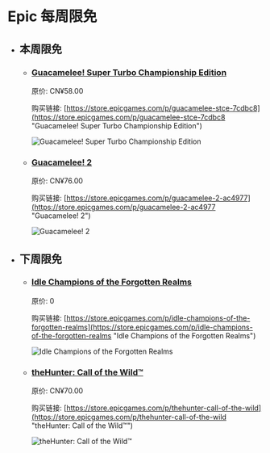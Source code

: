 # Epic 每周限免

- ## 本周限免


  - ### [Guacamelee! Super Turbo Championship Edition](https://store.epicgames.com/p/guacamelee-stce-7cdbc8 "Guacamelee! Super Turbo Championship Edition")

    原价: CN¥58.00

    购买链接: [https://store.epicgames.com/p/guacamelee-stce-7cdbc8](https://store.epicgames.com/p/guacamelee-stce-7cdbc8 "Guacamelee! Super Turbo Championship Edition")

    ![Guacamelee! Super Turbo Championship Edition](https://cdn1.epicgames.com/spt-assets/7041a1ca4ed543459b95d78887047bd9/guacamelee-stce-ztldk.jpg)


  - ### [Guacamelee! 2](https://store.epicgames.com/p/guacamelee-2-ac4977 "Guacamelee! 2")

    原价: CN¥76.00

    购买链接: [https://store.epicgames.com/p/guacamelee-2-ac4977](https://store.epicgames.com/p/guacamelee-2-ac4977 "Guacamelee! 2")

    ![Guacamelee! 2](https://cdn1.epicgames.com/spt-assets/b05acd7d28d34f6d93a961b0e53ddf0b/guacamelee-2-1lym2.jpg)


- ## 下周限免


  - ### [Idle Champions of the Forgotten Realms](https://store.epicgames.com/p/idle-champions-of-the-forgotten-realms "Idle Champions of the Forgotten Realms")

    原价: 0

    购买链接: [https://store.epicgames.com/p/idle-champions-of-the-forgotten-realms](https://store.epicgames.com/p/idle-champions-of-the-forgotten-realms "Idle Champions of the Forgotten Realms")

    ![Idle Champions of the Forgotten Realms](https://cdn1.epicgames.com/offer/7e508f543b05465abe3a935960eb70ac/IdleChampions_FreeGamesPromo_2560x14401_2560x1440-8ce28f11dab0dcafa37bfedfac54931d)


  - ### [theHunter: Call of the Wild™](https://store.epicgames.com/p/thehunter-call-of-the-wild "theHunter: Call of the Wild™")

    原价: CN¥70.00

    购买链接: [https://store.epicgames.com/p/thehunter-call-of-the-wild](https://store.epicgames.com/p/thehunter-call-of-the-wild "theHunter: Call of the Wild™")

    ![theHunter: Call of the Wild™](https://cdn1.epicgames.com/salesEvent/salesEvent/EGS_theHunterCalloftheWild_ExpansiveWorlds_S1_2560x1440-69120885e0b3acfb87f34ac0bad68ec6)

